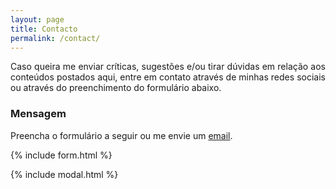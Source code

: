 ```yaml
---
layout: page
title: Contacto
permalink: /contact/
---
```


<div style="text-align: justify"> Caso queira me enviar críticas, sugestões e/ou tirar dúvidas em relação aos conteúdos postados aqui, entre em contato através de minhas redes sociais ou através do preenchimento do formulário abaixo.</div>

### Mensagem
Preencha o formulário a seguir ou me envie um [email](mailto:{{site.email}}).

{% include form.html %}

{% include modal.html %}
